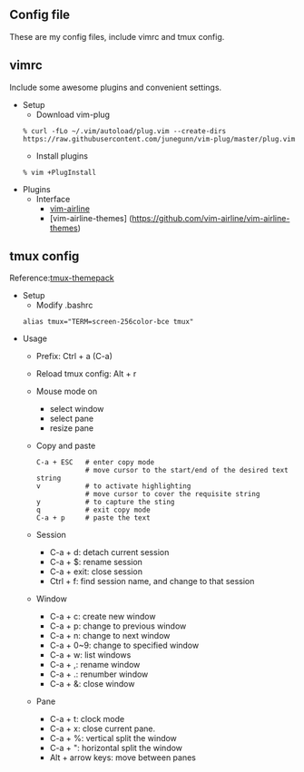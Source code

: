 ## Config file
These are my config files, include vimrc and tmux config.

## vimrc
Include some awesome plugins and convenient settings.
+ Setup
	+ Download vim-plug
	```
	% curl -fLo ~/.vim/autoload/plug.vim --create-dirs https://raw.githubusercontent.com/junegunn/vim-plug/master/plug.vim
	```
	+ Install plugins
	```
	% vim +PlugInstall
	```
+ Plugins
	+ Interface
		+ [vim-airline](https://github.com/vim-airline/vim-airline)
		+ [vim-airline-themes] (https://github.com/vim-airline/vim-airline-themes)

## tmux config
Reference:[tmux-themepack](https://github.com/jimeh/tmux-themepack/blob/master/powerline/default/cyan.tmuxtheme)
+ Setup
	+ Modify .bashrc
	```
	alias tmux="TERM=screen-256color-bce tmux"
	```
+ Usage
	+ Prefix: Ctrl + a (C-a)
	+ Reload tmux config: Alt + r
	+ Mouse mode on
		+ select window
		+ select pane
		+ resize pane
	+ Copy and paste 
		```
		C-a + ESC	# enter copy mode
					# move cursor to the start/end of the desired text string
		v			# to activate highlighting
					# move cursor to cover the requisite string
		y			# to capture the sting
		q			# exit copy mode
		C-a + p		# paste the text
		```

	+ Session
		+ C-a + d: detach current session
		+ C-a + $: rename session
		+ C-a + exit: close session
		+ Ctrl + f: find session name, and change to that session
	+ Window
		+ C-a + c: create new window
		+ C-a + p: change to previous window
		+ C-a + n: change to next window
		+ C-a + 0~9: change to specified window
		+ C-a + w: list windows
		+ C-a + ,: rename window
		+ C-a + .: renumber window
		+ C-a + &: close window
	+ Pane
		+ C-a + t: clock mode
		+ C-a + x: close current pane.
		+ C-a + %: vertical split the window
		+ C-a + ": horizontal split the window
		+ Alt + arrow keys: move between panes
	
